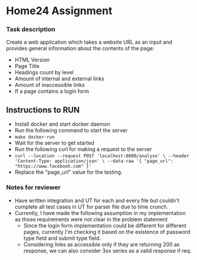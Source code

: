 # Home24 Assignment

### Task description
Create a web application which takes a website URL as an input and provides general information
about the contents of the page:
- HTML Version
- Page Title
- Headings count by level
- Amount of internal and external links
- Amount of inaccessible links
- If a page contains a login form


## Instructions to RUN
- Install docker and start docker daemon
- Run the following command to start the server 
- ` make docker-run `
- Wait for the server to get started 
- Run the following curl for making a request to the server
- ` curl --location --request POST 'localhost:8000/analyse' \
  --header 'Content-Type: application/json' \
  --data-raw '{
  "page_url": "https://www.facebook.com"
  }' `
- Replace the "page_url" value for the testing.


### Notes for reviewer
- Have written integration and UT for each and every file but couldn't complete all test cases in UT for parser file due to time crunch.
- Currently, I have made the following assumption in my implementation as those requirements were not clear in the problem statement
  - Since the login form implementation could be different for different pages, currently I'm checking it based on the existence of password type field and submit type field.
  - Considering links as accessible only if they are returning 200 as response, we can also consider 3xx series as a valid response if req.
